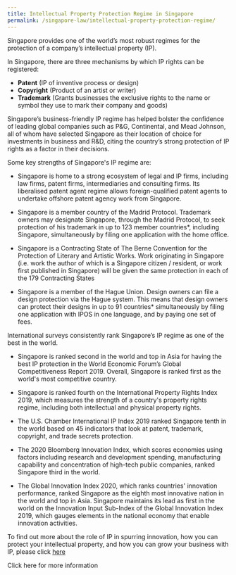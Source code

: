 ```yaml
---
title: Intellectual Property Protection Regime in Singapore
permalink: /singapore-law/intellectual-property-protection-regime/
---
```


Singapore provides one of the world’s most robust regimes for the protection of a company’s intellectual property (IP). 

In Singapore, there are three mechanisms by which IP rights can be registered:

 - **Patent** (IP of inventive process or design)
 - **Copyright** (Product of an artist or writer)
 - **Trademark** (Grants businesses the exclusive rights to the name or symbol they use to mark their company and goods)
   
Singapore’s business-friendly IP regime has helped bolster the confidence of leading global companies such as P&G, Continental, and Mead Johnson, all of whom have selected Singapore as their location of choice for investments in business and R&D, citing the country’s strong protection of IP rights as a factor in their decisions.

Some key strengths of Singapore's IP regime are:
- Singapore is home to a strong ecosystem of legal and IP firms, including law firms, patent firms, intermediaries and consulting firms. Its liberalised patent agent regime allows foreign-qualified patent agents to undertake offshore patent agency work from Singapore. 

- Singapore is a member country of the Madrid Protocol. Trademark owners may designate Singapore, through the Madrid Protocol, to seek protection of his trademark in up to 123 member countries*, including Singapore, simultaneously by filing one application with the home office. 

- Singapore is a Contracting State of The Berne Convention for the Protection of Literary and Artistic Works. Work originating in Singapore (i.e. work the author of which is a Singapore citizen / resident, or work first published in Singapore) will be given the same protection in each of the 179 Contracting States

- Singapore is a member of the Hague Union. Design owners can file a design protection via the Hague system. This means that design owners can protect their designs in up to 91 countries* simultaneously by filing one application with IPOS in one language, and by paying one set of fees.


International surveys consistently rank Singapore’s IP regime as one of the best in the world.

- Singapore is ranked second in the world and top in Asia for having the best IP protection in the World Economic Forum’s Global Competitiveness Report 2019. Overall, Singapore is ranked first as the world's most competitive country.

- Singapore is ranked fourth on the International Property Rights Index 2019, which measures the strength of a country's property rights regime, including both intellectual and physical property rights.

- The U.S. Chamber International IP Index 2019 ranked Singapore tenth in the world based on 45 indicators that look at patent, trademark, copyright, and trade secrets protection.

- The 2020 Bloomberg Innovation Index, which scores economies using factors including research and development spending, manufacturing capability and concentration of high-tech public companies, ranked Singapore third in the world.

- The Global Innovation Index 2020, which ranks countries' innovation performance, ranked Singapore as the eighth most innovative nation in the world and top in Asia. Singapore maintains its lead as first in the world on the Innovation Input Sub-Index of the Global Innovation Index 2019, which gauges elements in the national economy that enable innovation activities.
 

To find out more about the role of IP in spurring innovation, how you can protect your intellectual property, and how you can grow your business with IP, please click [here](https://www.ipos.gov.sg/)
 


 
 


Click here for more information
